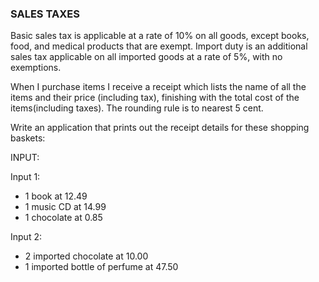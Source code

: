 ### SALES TAXES

Basic sales tax is applicable at a rate of 10% on all goods, except books, food,
and medical products that are exempt. Import duty is an additional sales tax
applicable on all imported goods at a rate of 5%, with no exemptions.

When I purchase items I receive a receipt which lists the name of all the items
and their price (including tax), finishing with the total cost of the items(including taxes).
The rounding rule is to nearest 5 cent.

Write an application that prints out the receipt details for these shopping baskets:

INPUT:

Input 1:
* 1 book at 12.49
* 1 music CD at 14.99
* 1 chocolate at 0.85

Input 2:
* 2 imported chocolate at 10.00
* 1 imported bottle of perfume at 47.50

